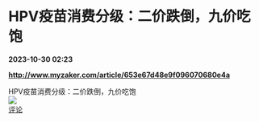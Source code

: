 # HPV疫苗消费分级：二价跌倒，九价吃饱

**2023-10-30 02:23**

**http://www.myzaker.com/article/653e67d48e9f096070680e4a**

HPV疫苗消费分级：二价跌倒，九价吃饱  
![](https://img3.chouti.com/CHOUTI_231029_E7517DB1A28A46A5AE7C3C1EA087F861.jpg)  
[评论](https://m.chouti.com/link/40443168)